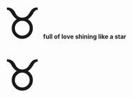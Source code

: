 <span style='font-size:100px;'>&#9801;</span>
<b>full of love shining like a star</b>  
<span style='font-size:100px;'>&#9801;</span>
